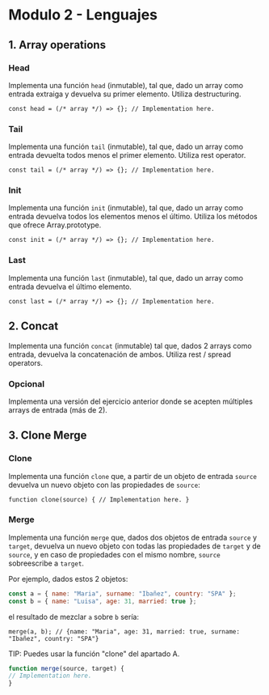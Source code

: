 # Modulo 2 - Lenguajes

## 1. Array operations

### Head

Implementa una función `head` (inmutable), tal que, dado un array como entrada extraiga y devuelva su primer elemento. Utiliza destructuring.

`const head = (/* array */) => {}; // Implementation here.`

### Tail

Implementa una función `tail` (inmutable), tal que, dado un array como entrada devuelta todos menos el primer elemento. Utiliza rest operator.

`const tail = (/* array */) => {}; // Implementation here.`

### Init

Implementa una función `init` (inmutable), tal que, dado un array como entrada devuelva todos los elementos menos el último. Utiliza los métodos que ofrece Array.prototype.

`const init = (/* array */) => {}; // Implementation here.`

### Last

Implementa una función `last` (inmutable), tal que, dado un array como entrada devuelva el último elemento.

`const last = (/* array */) => {}; // Implementation here.`

## 2. Concat

Implementa una función `concat` (inmutable) tal que, dados 2 arrays como entrada, devuelva la concatenación de ambos. Utiliza rest / spread operators.

### Opcional

Implementa una versión del ejercicio anterior donde se acepten múltiples arrays de entrada (más de 2).

## 3. Clone Merge

### Clone

Implementa una función `clone` que, a partir de un objeto de entrada `source` devuelva un nuevo objeto con las propiedades de `source`:

`function clone(source) { // Implementation here. }`

### Merge

Implementa una función `merge` que, dados dos objetos de entrada `source` y `target`, devuelva un nuevo objeto con todas las propiedades de `target` y de `source`, y en caso de propiedades con el mismo nombre, `source` sobreescribe a `target`.

Por ejemplo, dados estos 2 objetos:

```js
const a = { name: "Maria", surname: "Ibañez", country: "SPA" };
const b = { name: "Luisa", age: 31, married: true };
```

el resultado de mezclar `a` sobre `b` sería:

`merge(a, b); // {name: "Maria", age: 31, married: true, surname: "Ibañez", country: "SPA"}`

TIP: Puedes usar la función "clone" del apartado A.

```js
function merge(source, target) {
// Implementation here.
}
```
